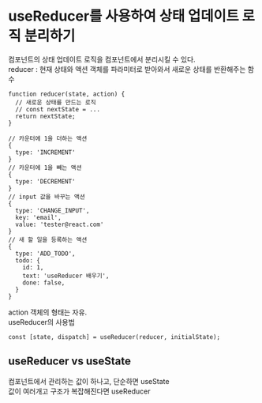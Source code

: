 # useReducer를 사용하여 상태 업데이트 로직 분리하기
컴포넌트의 상태 업데이트 로직을 컴포넌트에서 분리시킬 수 있다.  
reducer : 현재 상태와 액션 객체를 파라미터로 받아와서 새로운 상태를 반환해주는 함수  
```
function reducer(state, action) {
  // 새로운 상태를 만드는 로직
  // const nextState = ...
  return nextState;
}
```
```
// 카운터에 1을 더하는 액션
{
  type: 'INCREMENT'
}
// 카운터에 1을 빼는 액션
{
  type: 'DECREMENT'
}
// input 값을 바꾸는 액션
{
  type: 'CHANGE_INPUT',
  key: 'email',
  value: 'tester@react.com'
}
// 새 할 일을 등록하는 액션
{
  type: 'ADD_TODO',
  todo: {
    id: 1,
    text: 'useReducer 배우기',
    done: false,
  }
}
```
action 객체의 형태는 자유.  
useReducer의 사용법
```
const [state, dispatch] = useReducer(reducer, initialState);
```
## useReducer vs useState
컴포넌트에서 관리하는 값이 하나고, 단순하면 useState  
값이 여러개고 구조가 복잡해진다면 useReducer

